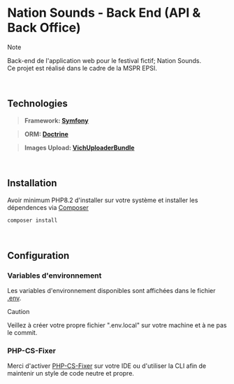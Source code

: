 # Nation Sounds - Back End (API & Back Office)

> [!NOTE]
> Back-end de l'application web pour le festival fictif; Nation Sounds.<br />Ce projet est réalisé dans le cadre de la MSPR EPSI.

<br />

## Technologies

> **Framework: [Symfony](https://symfony.com)**

> **ORM: [Doctrine](https://www.doctrine-project.org/)**

> **Images Upload: [VichUploaderBundle](https://github.com/dustin10/VichUploaderBundle)**

<br />

## Installation

Avoir minimum PHP8.2 d'installer sur votre système et installer les dépendences via [Composer](https://getcomposer.org/)
```php
composer install
```

<br />

## Configuration

### Variables d'environnement

Les variables d'environnement disponibles sont affichées dans le fichier [.env](.env).
> [!CAUTION]
> Veillez à créer votre propre fichier ".env.local" sur votre machine et à ne pas le commit.

### PHP-CS-Fixer

Merci d'activer [PHP-CS-Fixer](https://github.com/PHP-CS-Fixer/PHP-CS-Fixer) sur votre IDE ou d'utiliser la CLI afin de maintenir un style de code neutre et propre.
